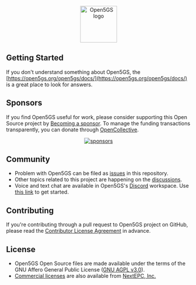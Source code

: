 <p align="center"><a href="https://open5gs.org" target="_blank" rel="noopener noreferrer"><img width="100" src="https://open5gs.org/assets/img/open5gs-logo-only.png" alt="Open5GS logo"></a></p>

## Getting Started

If you don't understand something about Open5GS, the [https://open5gs.org/open5gs/docs/](https://open5gs.org/open5gs/docs/) is a great place to look for answers.

## Sponsors

If you find Open5GS useful for work, please consider supporting this Open Source project by [Becoming a sponsor](https://github.com/sponsors/acetcom). To manage the funding transactions transparently, you can donate through [OpenCollective](https://opencollective.com/open5gs).

<p align="center">
  <a target="_blank" href="https://open5gs.org/#sponsors">
      <img alt="sponsors" src="https://open5gs.org/assets/img/sponsors.svg">
  </a>
</p>

## Community

- Problem with Open5GS can be filed as [issues](https://github.com/open5gs/open5gs/issues) in this repository.
- Other topics related to this project are happening on the [discussions](https://github.com/open5gs/open5gs/discussions).
- Voice and text chat are available in Open5GS's [Discord](https://discordapp.com/) workspace. Use [this link](https://discord.gg/GreNkuc) to get started.

## Contributing

If you're contributing through a pull request to Open5GS project on GitHub, please read the [Contributor License Agreement](https://open5gs.org/open5gs/cla/) in advance.

## License

- Open5GS Open Source files are made available under the terms of the GNU Affero General Public License ([GNU AGPL v3.0](https://www.gnu.org/licenses/agpl-3.0.html)).
- [Commercial licenses](https://open5gs.org/open5gs/support/) are also available from [NextEPC, Inc.](https://nextepc.com)
